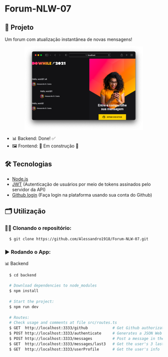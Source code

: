 # Forum-NLW-07

## 🚀 Projeto
Um forum com atualização instantânea de novas mensagens!

<p align="center">
    <img src="github/web.png" alt="main page" title="Main page" width="75%"/>
</p>

- 📊 Backend:    Done! ✅
- 🖼️ Frontend:   🚧 Em construção 🚧

## 🛠️ Tecnologias
- [Node.js](https://nodejs.org/en/)
- [JWT](https://jwt.io) (Autenticação de usuários por meio de tokens assinados pelo servidor da API)
- [Github login](https://github.com/settings/developers) (Faça login na plataforma usando sua conta do Github)

## 🗂️ Utilização

### 🐑🐑 Clonando o repositório:

```bash
  $ git clone https://github.com/Alessandro1918/Forum-NLW-07.git
```

### ▶️ Rodando o App:

📊 Backend
```bash
  $ cd backend

  # Download dependencies to node_modules
  $ npm install
  
  # Start the project:
  $ npm run dev
  
  # Routes:
  # Check usage and comments at file src/routes.ts
  $ GET  http://localhost:3333/github           # Get Github authorization code
  $ POST http://localhost:3333/authenticate     # Generates a JSON Web Token (jwt) with the user's info
  $ POST http://localhost:3333/messages         # Post a message in the forum (save it in the db)
  $ GET  http://localhost:3333/messages/last3   # Get the user's 3 last messages
  $ GET  http://localhost:3333/userProfile      # Get the user's info

```
